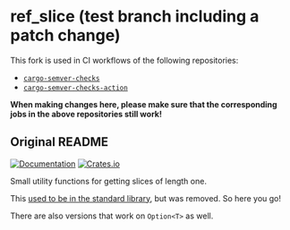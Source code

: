 # ref\_slice (test branch including a patch change)

This fork is used in CI workflows of the following repositories:
 - [`cargo-semver-checks`](https://github.com/obi1kenobi/cargo-semver-checks)
 - [`cargo-semver-checks-action`](https://github.com/obi1kenobi/cargo-semver-checks-action)

**When making changes here, please make sure that the corresponding jobs in the above repositories still work!**

## Original README

[![Documentation](https://docs.rs/ref_slice/badge.svg)](https://docs.rs/ref_slice)
[![Crates.io](https://img.shields.io/crates/v/ref_slice.svg)](https://crates.io/crates/ref_slice)

Small utility functions for getting slices of length one.

This [used to be in the standard library][ref], but was removed. So here you go!

There are also versions that work on `Option<T>` as well.

[ref]: https://github.com/rust-lang/rust/issues/27774#issuecomment-150058618
